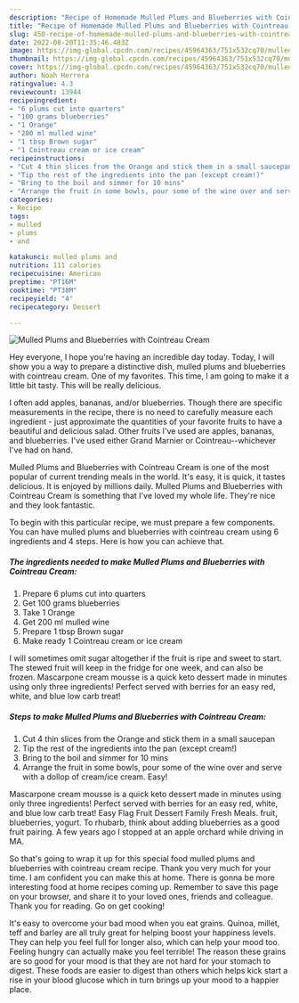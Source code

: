 ```yaml
---
description: "Recipe of Homemade Mulled Plums and Blueberries with Cointreau Cream"
title: "Recipe of Homemade Mulled Plums and Blueberries with Cointreau Cream"
slug: 450-recipe-of-homemade-mulled-plums-and-blueberries-with-cointreau-cream
date: 2022-08-20T11:35:46.483Z
image: https://img-global.cpcdn.com/recipes/45964363/751x532cq70/mulled-plums-and-blueberries-with-cointreau-cream-recipe-main-photo.jpg
thumbnail: https://img-global.cpcdn.com/recipes/45964363/751x532cq70/mulled-plums-and-blueberries-with-cointreau-cream-recipe-main-photo.jpg
cover: https://img-global.cpcdn.com/recipes/45964363/751x532cq70/mulled-plums-and-blueberries-with-cointreau-cream-recipe-main-photo.jpg
author: Noah Herrera
ratingvalue: 4.3
reviewcount: 13944
recipeingredient:
- "6 plums cut into quarters"
- "100 grams blueberries"
- "1 Orange"
- "200 ml mulled wine"
- "1 tbsp Brown sugar"
- "1 Cointreau cream or ice cream"
recipeinstructions:
- "Cut 4 thin slices from the Orange and stick them in a small saucepan"
- "Tip the rest of the ingredients into the pan (except cream!)"
- "Bring to the boil and simmer for 10 mins"
- "Arrange the fruit in some bowls, pour some of the wine over and serve with a dollop of cream/ice cream. Easy!"
categories:
- Recipe
tags:
- mulled
- plums
- and

katakunci: mulled plums and 
nutrition: 111 calories
recipecuisine: American
preptime: "PT16M"
cooktime: "PT38M"
recipeyield: "4"
recipecategory: Dessert

---
```



![Mulled Plums and Blueberries with Cointreau Cream](https://img-global.cpcdn.com/recipes/45964363/751x532cq70/mulled-plums-and-blueberries-with-cointreau-cream-recipe-main-photo.jpg)

Hey everyone, I hope you're having an incredible day today. Today, I will show you a way to prepare a distinctive dish, mulled plums and blueberries with cointreau cream. One of my favorites. This time, I am going to make it a little bit tasty. This will be really delicious.

I often add apples, bananas, and/or blueberries. Though there are specific measurements in the recipe, there is no need to carefully measure each ingredient - just approximate the quantities of your favorite fruits to have a beautiful and delicious salad. Other fruits I&#39;ve used are apples, bananas, and blueberries. I&#39;ve used either Grand Marnier or Cointreau--whichever I&#39;ve had on hand.

Mulled Plums and Blueberries with Cointreau Cream is one of the most popular of current trending meals in the world. It's easy, it is quick, it tastes delicious. It is enjoyed by millions daily. Mulled Plums and Blueberries with Cointreau Cream is something that I've loved my whole life. They're nice and they look fantastic.


To begin with this particular recipe, we must prepare a few components. You can have mulled plums and blueberries with cointreau cream using 6 ingredients and 4 steps. Here is how you can achieve that.

<!--inarticleads1-->

##### The ingredients needed to make Mulled Plums and Blueberries with Cointreau Cream:

1. Prepare 6 plums cut into quarters
1. Get 100 grams blueberries
1. Take 1 Orange
1. Get 200 ml mulled wine
1. Prepare 1 tbsp Brown sugar
1. Make ready 1 Cointreau cream or ice cream


I will sometimes omit sugar altogether if the fruit is ripe and sweet to start. The stewed fruit will keep in the fridge for one week, and can also be frozen. Mascarpone cream mousse is a quick keto dessert made in minutes using only three ingredients! Perfect served with berries for an easy red, white, and blue low carb treat! 

<!--inarticleads2-->

##### Steps to make Mulled Plums and Blueberries with Cointreau Cream:

1. Cut 4 thin slices from the Orange and stick them in a small saucepan
1. Tip the rest of the ingredients into the pan (except cream!)
1. Bring to the boil and simmer for 10 mins
1. Arrange the fruit in some bowls, pour some of the wine over and serve with a dollop of cream/ice cream. Easy!


Mascarpone cream mousse is a quick keto dessert made in minutes using only three ingredients! Perfect served with berries for an easy red, white, and blue low carb treat! Easy Flag Fruit Dessert Family Fresh Meals. fruit, blueberries, yogurt. To rhubarb, think about adding blueberries as a good fruit pairing. A few years ago I stopped at an apple orchard while driving in MA. 

So that's going to wrap it up for this special food mulled plums and blueberries with cointreau cream recipe. Thank you very much for your time. I am confident you can make this at home. There is gonna be more interesting food at home recipes coming up. Remember to save this page on your browser, and share it to your loved ones, friends and colleague. Thank you for reading. Go on get cooking!

It's easy to overcome your bad mood when you eat grains. Quinoa, millet, teff and barley are all truly great for helping boost your happiness levels. They can help you feel full for longer also, which can help your mood too. Feeling hungry can actually make you feel terrible! The reason these grains are so good for your mood is that they are not hard for your stomach to digest. These foods are easier to digest than others which helps kick start a rise in your blood glucose which in turn brings up your mood to a happier place.
